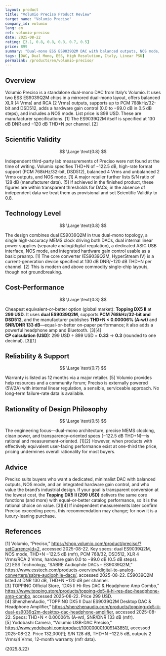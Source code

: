 ```yaml
---
layout: product
title: "Volumio Preciso Product Review"
target_name: "Volumio Preciso"
company_id: volumio
lang: en
ref: volumio-preciso
date: 2025-08-22
rating: [3.1, 0.8, 0.8, 0.3, 0.7, 0.5]
price: 899
summary: "Dual-mono ESS ES9039Q2M DAC with balanced outputs, NOS mode, and hardware gain control; on-paper transparency but weak cost-performance versus cheaper, equivalent alternatives"
tags: [DAC, Dual Mono, ESS, High Resolution, Italy, Linear PSU]
permalink: /products/en/volumio-preciso/
---
```

## Overview

Volumio Preciso is a standalone dual-mono DAC from Italy’s Volumio. It uses two ESS ES9039Q2M chips in a mirrored dual-mono layout, offers balanced XLR (4 Vrms) and RCA (2 Vrms) outputs, supports up to PCM 768kHz/32-bit and DSD512, adds a hardware gain control (0.0 to −99.0 dB in 0.5 dB steps), and includes a NOS mode. List price is 899 USD. These are manufacturer specifications. [1] The ES9039Q2M itself is specified at 130 dB DNR and −120 dB THD+N per channel. [2]

## Scientific Validity

$$ \Large \text{0.8} $$

Independent third-party lab measurements of Preciso were not found at the time of writing. Volumio specifies THD+N of −122.5 dB, high-rate format support (PCM 768kHz/32-bit, DSD512), balanced 4 Vrms and unbalanced 2 Vrms outputs, and NOS mode. [1] A major retailer further lists S/N ratio of 128 dB (manufacturer data). [5] If achieved in the finished product, these figures are within transparent thresholds for DACs; in the absence of independent data we treat them as provisional and set Scientific Validity to 0.8.

## Technology Level

$$ \Large \text{0.8} $$

The design combines dual ES9039Q2M in true dual-mono topology, a single high-accuracy MEMS clock driving both DACs, dual internal linear power supplies (separate analog/digital regulation), a dedicated ASIC USB interface, NOS mode, and integrated hardware gain control usable as a basic preamp. [1] The core converter (ES9039Q2M, HyperStream IV) is a current-generation device specified at 130 dB DNR/−120 dB THD+N per channel. [2] This is modern and above commodity single-chip layouts, though not groundbreaking.

## Cost-Performance

$$ \Large \text{0.3} $$

Cheapest equivalent-or-better option (global market): **Topping DX5 II** at **299 USD**. It uses **dual ES9039Q2M**, supports **PCM 768kHz/32-bit and DSD512**, and the manufacturer publishes **THD+N < 0.00006% (A-wt)** and **SNR/DNR 133 dB**—equal-or-better on-paper performance; it also adds a powerful headphone amp and Bluetooth. [3][4]  
**CP calculation (USD):** 299 USD ÷ 899 USD = **0.33** → **0.3** (rounded to one decimal). [3][1]

## Reliability & Support

$$ \Large \text{0.7} $$

Warranty is listed as 12 months via a major retailer. [5] Volumio provides help resources and a community forum; Preciso is externally powered (5V/2A) with internal linear regulation, a sensible, serviceable approach. No long-term failure-rate data is available.

## Rationality of Design Philosophy

$$ \Large \text{0.5} $$

The engineering focus—dual-mono architecture, precise MEMS clocking, clean power, and transparency-oriented specs (−122.5 dB THD+N)—is rational and measurement-oriented. [1][2] However, when products with effectively equivalent user-facing performance exist at one-third the price, pricing undermines overall rationality for most buyers.

## Advice

Preciso suits buyers who want a dedicated, minimalist DAC with balanced outputs, NOS mode, and an integrated hardware gain control, and who value the brand’s industrial design. If your goal is transparent conversion at the lowest cost, the **Topping DX5 II (299 USD)** delivers the same core functions (and more) with equal-or-better catalog performance, so it is the rational choice on value. [3][4] If independent measurements later confirm Preciso exceeding peers, this recommendation may change; for now it is a luxury-leaning purchase.

## References

[1] Volumio, “Preciso,” https://shop.volumio.com/product/preciso/?setCurrencyId=2, accessed 2025-08-22. Key specs: dual ES9039Q2M, NOS mode, THD+N −122.5 dB (mfr), PCM 768/32, DSD512, XLR 4 Vrms/RCA 2 Vrms, hardware gain 0.0 to −99.0 dB (0.5 dB steps).  
[2] ESS Technology, “SABRE Audiophile DACs – ES9039Q2M,” https://www.esstech.com/products-overview/digital-to-analog-converters/sabre-audiophile-dacs/, accessed 2025-08-22. ES9039Q2M listed at DNR 130 dB, THD+N −120 dB per channel.  
[3] TOPPING Official Store, “DX5 II Hi-Res DAC & Headphone Amp Combo,” https://www.topping.store/products/topping-dx5-ii-hi-res-dac-headphone-amp-combo, accessed 2025-08-22. Price 299 USD.  
[4] ShenzhenAudio, “TOPPING DX5 II Dual ES9039Q2M Desktop DAC & Headphone Amplifier,” https://shenzhenaudio.com/products/topping-dx5-ii-dual-es9039q2m-desktop-dac-headphone-amplifier, accessed 2025-08-22. Specs: THD+N < 0.00006% (A-wt), SNR/DNR 133 dB (mfr).  
[5] Yodobashi Camera, “Volumio USB-DAC Preciso,” https://www.yodobashi.com/product/100000001009143851/, accessed 2025-08-22. Price 132,000円; S/N 128 dB, THD+N −122.5 dB, outputs 2 Vrms/4 Vrms, 12-month warranty (mfr data).

(2025.8.22)

